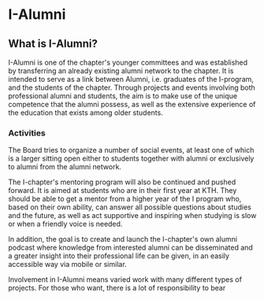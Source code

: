 # I-Alumni
## What is I-Alumni?

I-Alumni is one of the chapter's younger committees and was established by transferring an already existing alumni network to the chapter. It is intended to serve as a link between Alumni, i.e. graduates of the I-program, and the students of the chapter. Through projects and events involving both professional alumni and students, the aim is to make use of the unique competence that the alumni possess, as well as the extensive experience of the education that exists among older students.

### Activities

The Board tries to organize a number of social events, at least one of which is a larger sitting open either to students together with alumni or exclusively to alumni from the alumni network.

The I-chapter's mentoring program will also be continued and pushed forward. It is aimed at students who are in their first year at KTH. They should be able to get a mentor from a higher year of the I program who, based on their own ability, can answer all possible questions about studies and the future, as well as act supportive and inspiring when studying is slow or when a friendly voice is needed.

In addition, the goal is to create and launch the I-chapter's own alumni podcast where knowledge from interested alumni can be disseminated and a greater insight into their professional life can be given, in an easily accessible way via mobile or similar. 

Involvement in I-Alumni means varied work with many different types of projects. For those who want, there is a lot of responsibility to bear 